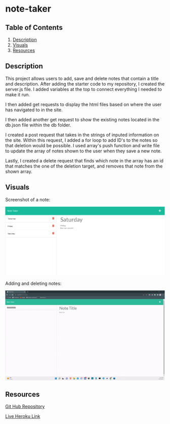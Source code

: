 # note-taker

## Table of Contents
1. [Description](#description)
2. [Visuals](#visuals)
3. [Resources](#resources)

## Description

This project allows users to add, save and delete notes that contain a title and description. After adding the starter code to my repository, I created the server.js file. I added variables at the top to connect everything I needed to make it run.

I then added get requests to display the html files based on where the user has navigated to in the site.

I then added another get request to show the existing notes located in the db.json file within the db folder.

I created a post request that takes in the strings of inputed information on the site. Within this request, I added a for loop to add ID's to the notes so that deletion would be possible. I used array's push function and write file to update the array of notes shown to the user when they save a new note.

Lastly, I created a delete request that finds which note in the array has an id that matches the one of the deletion target, and removes that note from the shown array.

## Visuals

Screenshot of a note:

![Note Taker screenshot](./visuals/note-taker-screenshot.png)

Adding and deleting notes:

![Note Taker gif](./visuals/note-taker-gif.gif)


## Resources

[Git Hub Repository](https://github.com/vmalie3/note-taker)

[Live Heroku Link](https://enigmatic-mesa-84139.herokuapp.com/)

